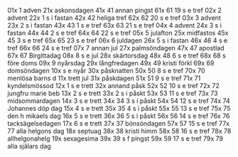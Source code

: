 01x 1 adven		21x askonsdagen	41x 41 annan pingst	61x 61 19 s e tref
02x 2 advent	22x 1 s i fastan	42x 42 heliga tref	62x 62 20 s e tref
03x 3 advent	23x 2 s i fastan	43x 43 1 s e tref	63x 63 21 s e tref
04x 4 advent	24x 3 s i fastan	44x 44 2 s e tref	64x 64 22 s e tref
05x 5 julafton	25x midfastos	45x 45 3 s e tref	65x 65 23 s e tref
06x 6 juldagen	26x 5 s i fastan	46x 46 4 s e tref	66x 66 24 s e tref
07x 7 annan jul	27x palmsöndagen	47x 47 apostlad		67x 67 Birgittadag
08x 8 s e jul	28x skärtorsdag	48x 48 6 s e tref	68x 68 s före doms
09x 9 nyårsdag	29x långfredagen	49x 49 kristi förkl	69x 69 domsöndagen
10x s e nyår	30x påsknatten	50x 50 8 s e tref	70x 70 menlösa barns d
11x trett jul	31x påskdagen	51x 51 9 s e tref	71x 71 kyndelsmössod
12x 1 s e trett	32x annand påsk	52x 52 10 s e tref	72x 72 jungfru marie beb
13x 2 s e trett	33x 2 s i påskt	53x 53 11 s e tref	73x 73 midsommardagen
14x 3 s e trett	34x 34 3 s i påskt	54x 54 12 s e tref	74x 74 Johannes döp dag
15x 4 s e trett	35x 35 4 s i påskt	55x 55 13 s e tref	75x 75 den h mikaels dag
16x 5 s e trett	36x 36 5 s i påskt	56x 56 14 s e tref	76x 76 tacksägelsedagen
17x 6 s e trett	37x 37 bönsöndagen	57x 57 15 s e tref	77x 77 alla helgons dag
18x septuag		38x 38 kristi himm 	58x 58 16 s e tref	78x 78 allhelgonahelg
19x sexagesima	39x 39 s f pingst	59x 59 17 s e tref	79x 79 alla själars dag
